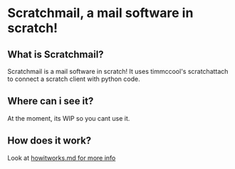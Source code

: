 # Scratchmail, a mail software in scratch!

## What is Scratchmail?
Scratchmail is a mail software in scratch! It uses timmccool's scratchattach to connect a scratch client with python code.

## Where can i see it?
At the moment, its WIP so you cant use it.

## How does it work?
Look at [howitworks.md for more info](https://google.com)

